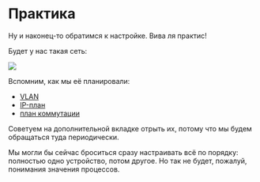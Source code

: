 # Практика

Ну и наконец-то обратимся к настройке. Вива ля практис!

Будет у нас такая сеть:

![](http://img-fotki.yandex.ru/get/5003/83739833.13/0_7fef6_e38b40e0_XL.jpg)

Вспомним, как мы её планировали:

* [VLAN](https://almukhametov.gitbook.io/sdsm/~/edit/drafts/-LMaX_uMcqX5LWxO0DS6/0.-planirovanie/spisok-vlan)
* [IP-план](https://almukhametov.gitbook.io/sdsm/~/edit/drafts/-LMaX_uMcqX5LWxO0DS6/0.-planirovanie/ip-plan)
* [план коммутации](https://almukhametov.gitbook.io/sdsm/~/edit/drafts/-LMaX_uMcqX5LWxO0DS6/0.-planirovanie/plan-podklyucheniya-oborudovaniya-po-portam)

Советуем на дополнительной вкладке отрыть их, потому что мы будем обращаться туда периодически.

Мы могли бы сейчас броситься сразу настраивать всё по порядку: полностью одно устройство, потом другое. Но так не будет, пожалуй, понимания значения процессов.

